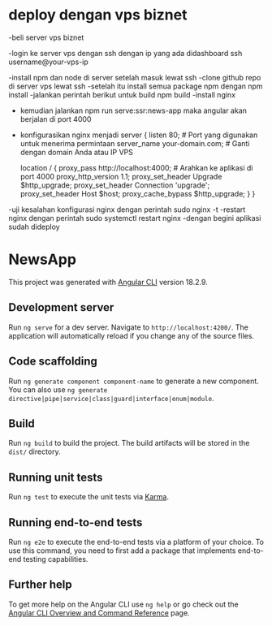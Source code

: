 # deploy dengan vps biznet

-beli server vps biznet

-login ke server vps dengan ssh dengan ip yang ada didashboard
ssh username@your-vps-ip

-install npm dan node di server setelah masuk lewat ssh
-clone github repo di server vps lewat ssh
-setelah itu install semua package npm dengan npm install
-jalankan perintah berikut untuk build npm build 
-install nginx
- kemudian jalankan npm run serve:ssr:news-app maka angular akan berjalan di port 4000
- konfigurasikan nginx menjadi
  server {
    listen 80;  # Port yang digunakan untuk menerima permintaan
    server_name your-domain.com;  # Ganti dengan domain Anda atau IP VPS

    location / {
        proxy_pass http://localhost:4000;  # Arahkan ke aplikasi di port 4000
        proxy_http_version 1.1;
        proxy_set_header Upgrade $http_upgrade;
        proxy_set_header Connection 'upgrade';
        proxy_set_header Host $host;
        proxy_cache_bypass $http_upgrade;
    }
}


-uji kesalahan konfigurasi nginx dengan perintah sudo nginx -t
-restart nginx dengan perintah sudo systemctl restart nginx
-dengan begini aplikasi sudah dideploy










# NewsApp

This project was generated with [Angular CLI](https://github.com/angular/angular-cli) version 18.2.9.

## Development server

Run `ng serve` for a dev server. Navigate to `http://localhost:4200/`. The application will automatically reload if you change any of the source files.

## Code scaffolding

Run `ng generate component component-name` to generate a new component. You can also use `ng generate directive|pipe|service|class|guard|interface|enum|module`.

## Build

Run `ng build` to build the project. The build artifacts will be stored in the `dist/` directory.

## Running unit tests

Run `ng test` to execute the unit tests via [Karma](https://karma-runner.github.io).

## Running end-to-end tests

Run `ng e2e` to execute the end-to-end tests via a platform of your choice. To use this command, you need to first add a package that implements end-to-end testing capabilities.

## Further help

To get more help on the Angular CLI use `ng help` or go check out the [Angular CLI Overview and Command Reference](https://angular.dev/tools/cli) page.







